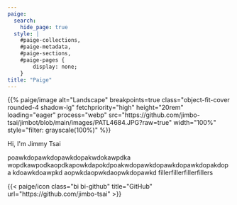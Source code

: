 ```yaml
---
paige:
  search:
    hide_page: true
  style: |
    #paige-collections,
    #paige-metadata,
    #paige-sections,
    #paige-pages {
        display: none;
    }
title: "Paige"
---
```


<p>{{% paige/image alt="Landscape" breakpoints=true class="object-fit-cover rounded-4 shadow-lg" fetchpriority="high" height="20rem" loading="eager" process="webp" src="https://github.com/jimbo-tsai/jimbot/blob/main/images/PATL4684.JPG?raw=true" width="100%"  style="filter: grayscale(100%)" %}}</p>

<p class="display-5 fw-bold mb-2 text-center">Hi, I'm Jimmy Tsai</p>

<div class="container-fluid">
    <div class="justify-content-center row">
        <div class="col col-auto col-lg-7 px-0">
            <p class="lead text-center">poawkdopawkdopawkdopakwdokawpdka wopdkawpodkaopdkapowkdapokdpoakwdopawkdopawkdopawkdopakdopa kdoawkdoawpkd aopwkdaopwkdaopwkdopawkd fillerfillerfillerfillers</p>
        </div>
    </div>
</div>

<!--
<p class="text-center">
    <a class="lead" href="https://github.com/jimbo-tsai">Get started!</a>
</p>
-->

<div class="column-gap-3 d-flex display-6 justify-content-center mb-3">
    {{< paige/icon class="bi bi-github" title="GitHub" url="https://github.com/jimbo-tsai" >}}
</div>


